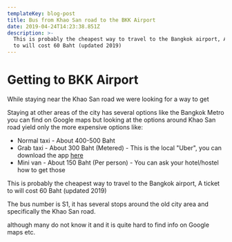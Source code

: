 ```yaml
---
templateKey: blog-post
title: Bus from Khao San road to the BKK Airport
date: 2019-04-24T14:23:38.851Z
description: >-
  This is probably the cheapest way to travel to the Bangkok airport, A ticket
  to will cost 60 Baht (updated 2019)
---
```

# Getting to BKK Airport 

While staying near the Khao San road we were looking for a way to get 

Staying at other areas of the city has several options like the Bangkok Metro you can find on Google maps but looking at the options around Khao San road yield only the more expensive options like:

* Normal taxi - About 400-500 Baht 
* Grab taxi - About 300 Baht (Metered) - This is the local "Uber", you can download the app [here ](https://play.google.com/store/apps/details?id=com.grabtaxi.passenger&hl=en)
* Mini van - About 150 Baht (Per person) - You can ask your hotel/hostel how to get those

This is probably the cheapest way to travel to the Bangkok airport, A ticket to will cost 60 Baht (updated 2019) 

The bus number is S1, it has several stops around the old city area and specifically the Khao San road. 



although many do not know it and it is quite hard to find info on Google maps etc.
